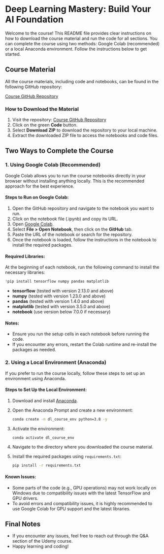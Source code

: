 # Deep Learning Mastery: Build Your AI Foundation

Welcome to the course! This README file provides clear instructions on how to download the course material and run the code for all sections. You can complete the course using two methods: Google Colab (recommended) or a local Anaconda environment. Follow the instructions below to get started.

## Course Material
All the course materials, including code and notebooks, can be found in the following GitHub repository:

[Course GitHub Repository](https://github.com/DrSridharPalle/Course-1-Deep-Learning-Mastery-Build-Your-AI-Foundation)

### How to Download the Material
1. Visit the repository: [Course GitHub Repository](https://github.com/DrSridharPalle/Course-1-Deep-Learning-Mastery-Build-Your-AI-Foundation)
2. Click on the green **Code** button.
3. Select **Download ZIP** to download the repository to your local machine.
4. Extract the downloaded ZIP file to access the notebooks and code files.

## Two Ways to Complete the Course

### 1. Using Google Colab (Recommended)
Google Colab allows you to run the course notebooks directly in your browser without installing anything locally. This is the recommended approach for the best experience.

#### Steps to Run on Google Colab:
1. Open the GitHub repository and navigate to the notebook you want to run.
2. Click on the notebook file (.ipynb) and copy its URL.
3. Open [Google Colab](https://colab.research.google.com/).
4. Select **File > Open Notebook**, then click on the **GitHub** tab.
5. Paste the URL of the notebook or search for the repository.
6. Once the notebook is loaded, follow the instructions in the notebook to install the required packages.

#### Required Libraries:
At the beginning of each notebook, run the following command to install the necessary libraries:

```python
!pip install tensorflow numpy pandas matplotlib
```

- **tensorflow** (tested with version 2.13.0 and above)
- **numpy** (tested with version 1.23.0 and above)
- **pandas** (tested with version 1.4.0 and above)
- **matplotlib** (tested with version 3.5.0 and above)
- **notebook** (use version below 7.0.0 if necessary)

#### Notes:
- Ensure you run the setup cells in each notebook before running the code.
- If you encounter any errors, restart the Colab runtime and re-install the packages as needed.

### 2. Using a Local Environment (Anaconda)
If you prefer to run the course locally, follow these steps to set up an environment using Anaconda.

#### Steps to Set Up the Local Environment:
1. Download and install [Anaconda](https://www.anaconda.com/).
2. Open the Anaconda Prompt and create a new environment:

   ```bash
   conda create -n dl_course_env python=3.8 -y
   ```

3. Activate the environment:

   ```bash
   conda activate dl_course_env
   ```

4. Navigate to the directory where you downloaded the course material.
5. Install the required packages using `requirements.txt`:

   ```bash
   pip install -r requirements.txt
   ```

#### Known Issues:
- Some parts of the code (e.g., GPU operations) may not work locally on Windows due to compatibility issues with the latest TensorFlow and GPU drivers.
- To avoid errors and compatibility issues, it is highly recommended to use Google Colab for GPU support and the latest libraries.

## Final Notes
- If you encounter any issues, feel free to reach out through the Q&A section of the Udemy course.
- Happy learning and coding!
